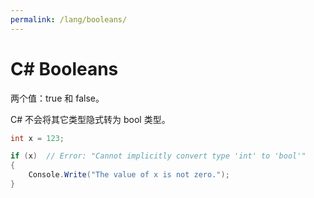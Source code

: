 ```yaml
---
permalink: /lang/booleans/
---
```


# C# Booleans

两个值：true 和 false。

C# 不会将其它类型隐式转为 bool 类型。

```cs
int x = 123;

if (x)  // Error: "Cannot implicitly convert type 'int' to 'bool'"
{
    Console.Write("The value of x is not zero.");
}
```
